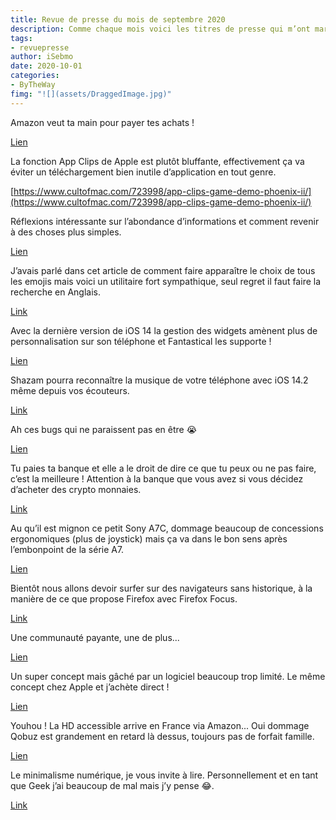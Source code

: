 ```yaml
---
title: Revue de presse du mois de septembre 2020
description: Comme chaque mois voici les titres de presse qui m’ont marqué. 
tags: 
- revuepresse
author: iSebmo
date: 2020-10-01
categories: 
- ByTheWay
fimg: "![](assets/DraggedImage.jpg)"
--- 
```


Amazon veut ta main pour payer tes achats !

[Lien](https://www.vox.com/recode/2020/9/29/21492351/amazon-one-hand-scan-payments-palm-checkout-whole-foods?scrolla=5eb6d68b7fedc32c19ef33b4)

La fonction App Clips de Apple est plutôt bluffante, effectivement ça va éviter un téléchargement bien inutile d’application en tout genre.

[https://www.cultofmac.com/723998/app-clips-game-demo-phoenix-ii/](https://www.cultofmac.com/723998/app-clips-game-demo-phoenix-ii/)

Réflexions intéressante sur l’abondance d’informations et comment revenir à des choses plus simples.

[Lien](https://ploum.net/comment-jai-fui-le-flux-pour-retrouver-ma-boite/)

J’avais parlé dans cet article de comment faire apparaître le choix de tous les emojis mais voici un utilitaire fort sympathique, seul regret il faut faire la recherche en Anglais.

[Link](https://korben.info/emojis-voulez-voulez-macos-uniquement.html)

Avec la dernière version de iOS 14 la gestion des widgets amènent plus de personnalisation sur son téléphone et Fantastical les supporte !

[Lien](https://www.macstories.net/reviews/fantastical-debuts-powerful-versatile-widgets-alongside-scribble-for-ipad/)

Shazam pourra reconnaître la musique de votre téléphone avec iOS 14.2 même depuis vos écouteurs. 

[Link](https://www.theverge.com/2020/9/17/21444506/apple-ios-14-2-beta-shazam-identify-music-phone-apps-headphones)

Ah ces bugs qui ne paraissent pas en être 😭

[Lien](https://www.theverge.com/2020/9/17/21444035/ios-14-default-apps-setting-switches-back-safari-mail-bug)

Tu paies ta banque et elle a le droit de dire ce que tu peux ou ne pas faire, c’est la meilleure ! Attention à la banque que vous avez si vous décidez d’acheter des crypto monnaies. 

[Link](https://www.presse-citron.net/ces-banques-refusent-achat-crypto-monnaies/)

Au qu’il est mignon ce petit Sony A7C, dommage beaucoup de concessions ergonomiques (plus de joystick) mais ça va dans le bon sens après l’embonpoint de la série A7.

[Lien](https://www.theverge.com/2020/9/14/21437339/sony-a7c-camera-announcement-specs-price-release-date)

Bientôt nous allons devoir surfer sur des navigateurs sans historique, à la manière de ce que propose Firefox avec Firefox Focus.

[Link](https://www.developpez.com/actu/308380/Votre-historique-de-navigation-peut-vous-identifier-de-maniere-precise-d-apres-une-etude-menee-par-les-chercheurs-de-Mozilla/)

Une communauté payante, une de plus...

[Lien](https://korben.info/discord-korben.html)

Un super concept mais gâché par un logiciel beaucoup trop limité. Le même concept chez Apple et j’achète direct !

[Lien](https://www.developpez.com/actu/308331/ReMarkable-2-0-un-bloc-notes-numerique-concu-pour-etre-une-tablette-papier-en-raison-de-sa-liste-limitee-de-fonctionnalites-pour-permettre-de-se-concentrer-sur-la-tache-a-accomplir/)

Youhou ! La HD accessible arrive en France via Amazon... Oui dommage Qobuz est grandement en retard là dessus, toujours pas de forfait famille. 

[Lien](http://feedproxy.google.com/~r/Frandroid/~3/YiFsv853WOE/763959_amazon-music-hd-est-enfin-disponible-en-france)

Le minimalisme numérique, je vous invite à lire. Personnellement et en tant que Geek j’ai beaucoup de mal mais j’y pense 😂.

[Link](https://ploum.net/a-la-poursuite-du-minimalisme-numerique/)